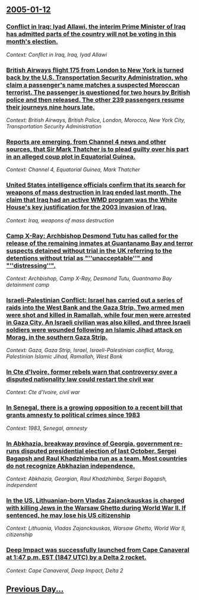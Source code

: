 ## [2005-01-12](/news/2005/01/12/index.md)

### [ Conflict in Iraq: Iyad Allawi, the interim Prime Minister of Iraq has admitted parts of the country will not be voting in this month's election. ](/news/2005/01/12/conflict-in-iraq-iyad-allawi-the-interim-prime-minister-of-iraq-has-admitted-parts-of-the-country-will-not-be-voting-in-this-month-s-elec.md)
_Context: Conflict in Iraq, Iraq, Iyad Allawi_

### [ British Airways flight 175 from London to New York is turned back by the U.S. Transportation Security Administration, who claim a passenger's name matches a suspected Moroccan terrorist. The passenger is questioned for two hours by British police and then released. The other 239 passengers resume their journeys nine hours late. ](/news/2005/01/12/british-airways-flight-175-from-london-to-new-york-is-turned-back-by-the-u-s-transportation-security-administration-who-claim-a-passenger.md)
_Context: British Airways, British Police, London, Morocco, New York City, Transportation Security Administration_

### [ Reports are emerging, from Channel 4 news and other sources, that Sir Mark Thatcher is to plead guilty over his part in an alleged coup plot in Equatorial Guinea. ](/news/2005/01/12/reports-are-emerging-from-channel-4-news-and-other-sources-that-sir-mark-thatcher-is-to-plead-guilty-over-his-part-in-an-alleged-coup-plo.md)
_Context: Channel 4, Equatorial Guinea, Mark Thatcher_

### [ United States intelligence officials confirm that its search for weapons of mass destruction in Iraq ended last month. The claim that Iraq had an active WMD program was the White House's key justification for the 2003 invasion of Iraq. ](/news/2005/01/12/united-states-intelligence-officials-confirm-that-its-search-for-weapons-of-mass-destruction-in-iraq-ended-last-month-the-claim-that-iraq.md)
_Context: Iraq, weapons of mass destruction_

### [ Camp X-Ray: Archbishop Desmond Tutu has called for the release of the remaining inmates at Guantanamo Bay and terror suspects detained without trial in the UK referring to the detentions without trial as "''unacceptable''" and "''distressing''". ](/news/2005/01/12/camp-x-ray-archbishop-desmond-tutu-has-called-for-the-release-of-the-remaining-inmates-at-guantanamo-bay-and-terror-suspects-detained-with.md)
_Context: Archbishop, Camp X-Ray, Desmond Tutu, Guantnamo Bay detainment camp_

### [ Israeli-Palestinian Conflict: Israel has carried out a series of raids into the West Bank and the Gaza Strip. Two armed men were shot and killed in Ramallah, while four men were arrested in Gaza City.  An Israeli civilian was also killed, and three Israeli soldiers were wounded following an Islamic Jihad attack on Morag, in the southern Gaza Strip. ](/news/2005/01/12/israeli-palestinian-conflict-israel-has-carried-out-a-series-of-raids-into-the-west-bank-and-the-gaza-strip-two-armed-men-were-shot-and-k.md)
_Context: Gaza, Gaza Strip, Israel, Israeli-Palestinian conflict, Morag, Palestinian Islamic Jihad, Ramallah, West Bank_

### [ In Cte d'Ivoire, former rebels warn that controversy over a disputed nationality law could restart the civil war ](/news/2005/01/12/in-cote-d-ivoire-former-rebels-warn-that-controversy-over-a-disputed-nationality-law-could-restart-the-civil-war.md)
_Context: Cte d'Ivoire, civil war_

### [ In Senegal, there is a growing opposition to a recent bill that grants amnesty to political crimes since 1983 ](/news/2005/01/12/in-senegal-there-is-a-growing-opposition-to-a-recent-bill-that-grants-amnesty-to-political-crimes-since-1983.md)
_Context: 1983, Senegal, amnesty_

### [ In Abkhazia, breakway province of Georgia, government re-runs disputed presidential election of last October. Sergei Bagapsh and Raul Khadzhimba run as a team. Most countries do not recognize Abkhazian independence. ](/news/2005/01/12/in-abkhazia-breakway-province-of-georgia-government-re-runs-disputed-presidential-election-of-last-october-sergei-bagapsh-and-raul-khadz.md)
_Context: Abkhazia, Georgian, Raul Khadzhimba, Sergei Bagapsh, independent_

### [ In the US, Lithuanian-born Vladas Zajanckauskas is charged with killing Jews in the Warsaw Ghetto during World War II. If sentenced, he may lose his US citizenship ](/news/2005/01/12/in-the-us-lithuanian-born-vladas-zajanckauskas-is-charged-with-killing-jews-in-the-warsaw-ghetto-during-world-war-ii-if-sentenced-he-may.md)
_Context: Lithuania, Vladas Zajanckauskas, Warsaw Ghetto, World War II, citizenship_

### [ Deep Impact was successfully launched from Cape Canaveral at 1:47 p.m. EST (1847 UTC) by a Delta 2 rocket. ](/news/2005/01/12/deep-impact-was-successfully-launched-from-cape-canaveral-at-1-47-p-m-est-1847-utc-by-a-delta-2-rocket.md)
_Context: Cape Canaveral, Deep Impact, Delta 2_

## [Previous Day...](/news/2005/01/11/index.md)

